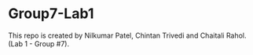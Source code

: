 # Group7-Lab1
This repo is created by Nilkumar Patel, Chintan Trivedi and Chaitali Rahol. (Lab 1 - Group #7).
